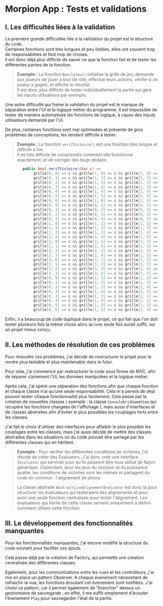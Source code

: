 # Morpion App : Tests et validations

## I. Les difficultés liées à la validation

Le première grande difficultée liée à la validation du projet est la structure du code.  
Certaines fonctions sont très longues et peu lisibles, elles ont souvent trop de responsabilités et font trop de choses.  
Il est donc déjà plus difficile de savoir ce que la fonction fait et de tester les différentes parties de la fonction.

> **Exemple :** La fonction `BoucleJeu()` initialise la grille de jeu, demande aux joueurs de jouer à tour de rôle, effectue leurs actions, vérifie si un joueur a gagné, et affiche le résultat.  
> Il est donc plus difficile de tester individuellement la partie qui gère les inputs utilisateurs par exemple.

Une autre difficulté qui freine la validation du projet est le manque de séparation entre l'UI et la logique métier du programme.
Il est impossible de tester de manière automatisée les fonctions de logique, à cause des inputs utilisateurs demandé par l'UI.

De plus, certaines fonctions sont mal optimisées et présente de gros problèmes de conceptions, les rendant difficile à tester.

> **Exemple :** La fonction `verifVictoire()` est une fonction très longue et difficile à lire.  
> Il es très difficile de comprendre comment elle fonctionne exactement, et de corriger des bugs dedans.

```csharp
        public bool verifVictoire(char c) =>
             grille[0, 0] == c && grille[1, 0] == c && grille[2, 0] == c && grille[3, 0] == c ||
             grille[0, 1] == c && grille[1, 1] == c && grille[2, 1] == c && grille[3, 1] == c ||
             grille[0, 2] == c && grille[1, 2] == c && grille[2, 2] == c && grille[3, 2] == c ||
             grille[0, 3] == c && grille[1, 3] == c && grille[2, 3] == c && grille[3, 3] == c ||
             grille[0, 4] == c && grille[1, 4] == c && grille[2, 4] == c && grille[3, 4] == c ||
             grille[0, 5] == c && grille[1, 5] == c && grille[2, 5] == c && grille[3, 5] == c ||
             grille[0, 6] == c && grille[1, 6] == c && grille[2, 6] == c && grille[3, 6] == c ||
             grille[0, 0] == c && grille[0, 1] == c && grille[0, 2] == c && grille[0, 3] == c ||
             grille[0, 1] == c && grille[0, 2] == c && grille[0, 3] == c && grille[0, 4] == c ||
             grille[0, 2] == c && grille[0, 3] == c && grille[0, 3] == c && grille[0, 5] == c ||
             grille[0, 3] == c && grille[0, 4] == c && grille[0, 5] == c && grille[0, 6] == c ||
             grille[1, 0] == c && grille[1, 1] == c && grille[1, 2] == c && grille[1, 3] == c ||
             grille[1, 1] == c && grille[1, 2] == c && grille[1, 3] == c && grille[1, 4] == c ||
             grille[1, 2] == c && grille[1, 3] == c && grille[1, 4] == c && grille[1, 5] == c ||
             grille[1, 4] == c && grille[1, 4] == c && grille[1, 5] == c && grille[1, 6] == c ||
             grille[2, 0] == c && grille[2, 1] == c && grille[2, 2] == c && grille[2, 3] == c ||
             grille[2, 1] == c && grille[2, 2] == c && grille[2, 3] == c && grille[2, 4] == c ||
             grille[2, 2] == c && grille[2, 3] == c && grille[2, 3] == c && grille[2, 5] == c ||
             grille[2, 3] == c && grille[2, 4] == c && grille[2, 5] == c && grille[2, 6] == c ||
             grille[3, 0] == c && grille[3, 1] == c && grille[3, 2] == c && grille[3, 3] == c ||
             grille[3, 1] == c && grille[3, 2] == c && grille[3, 3] == c && grille[3, 4] == c ||
             grille[3, 2] == c && grille[3, 3] == c && grille[3, 4] == c && grille[3, 5] == c ||
             grille[3, 3] == c && grille[3, 4] == c && grille[3, 5] == c && grille[3, 6] == c ||
             grille[0, 0] == c && grille[1, 1] == c && grille[2, 2] == c && grille[3, 3] == c ||
             grille[0, 1] == c && grille[1, 2] == c && grille[2, 3] == c && grille[3, 4] == c ||
             grille[0, 2] == c && grille[1, 3] == c && grille[2, 4] == c && grille[3, 5] == c ||
             grille[0, 3] == c && grille[1, 4] == c && grille[2, 5] == c && grille[3, 6] == c ||
             grille[0, 3] == c && grille[1, 2] == c && grille[2, 1] == c && grille[3, 0] == c ||
             grille[0, 4] == c && grille[1, 4] == c && grille[2, 2] == c && grille[3, 1] == c ||
             grille[0, 5] == c && grille[1, 3] == c && grille[2, 3] == c && grille[3, 2] == c ||
             grille[0, 6] == c && grille[1, 5] == c && grille[2, 4] == c && grille[3, 3] == c;
```

Enfin, il a beaucoup de code dupliqué dans le projet, ce qui fait que l'on doit tester plusieurs fois la même chose alors qu'une seule fois aurait suffit, sur un projet mieux conçu.

## II. Les méthodes de résolution de ces problèmes

Pour résoudre ces problèmes, j'ai décidé de restructurer le projet pour le rendre plus testable et plus maintenable dans le futur.

Pour cela, j'ai commencé par restructurer le code sous forme de MVC, afin de séparer clairement l'UI, les données manipulées et la logique métier.

Après cela, j'ai opéré une séparation des fonctions afin que chaque fonction et chaque classe n'ai qu'une seule responsabilité. Cela m'a permis de déjà pouvoir tester chaque fonctionnalité plus facilement.
Cela passe par la création de nouvelles classes ( exemple : la classe `ConsoleGridGameView` qui récupère les fonctions chargées de l'affichage ), mais aussi d'interfaces et de classes abstraites afin d'éviter le plus possibles les couplages forts entre les classes.

J'ai fait le choix d'utiliser des interfaces pour affaiblir le plus possible les couplages entre les classes, mais j'ai aussi décidé de mettre des classes abstraites dans les situations où du code pouvait être partagé par les différentes classes qui en héritent.

> **Exemple :** Pour vérifier les différentes conditions de victoires, j'ai décidé de créer des Evaluators. 
> J'ai donc créé une interface `IEvaluator` qui servirait pour qu'ils puissent être tous utilisé de façon générique. 
> Cependant, pour les jeux du morpion et du puissance quatre, les conditions de victoires sont les mêmes et partagent du code en commun : l'alignement de jetons.  
> 
> La classe abstraite `AbstractLineAlignementEvaluator` est donc là pour structurer les évaluateurs qui testeraient des alignements et pour avoir une seule fonction centralisée pour tester l'alignement. 
> Les évaluateurs qui hérite de cette classe servent uniquement à définir comment utiliser cette fonction.

## III. Le développement des fonctionnalités manquantes

Pour les fonctionnalités manquantes, j'ai encore modifié la structure du code existant pour faciliter ces ajouts.

Cela passe déjà par la création de Factory, qui permette une création centralisée des différentes classes.

Egalement, pour les communications entre les vues et les controlleurs, j'ai mis en place un pattern Observer. 
A chaque évenement nécessitant de rafraichir la vue, les fonctions écoutant cet évenement sont notifiées.
J'ai choisi ce pattern, car il permet également de "brancher" dessus un gestionnaire de sauvegarde : en effet, il me suffit simplement d'écouter l'évenement `Play` pour sauvegarder l'état de la partie.
